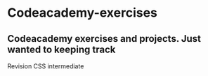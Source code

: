 # Codeacademy-exercises

## Codeacademy exercises and projects. Just wanted to keeping track

Revision CSS intermediate
 
